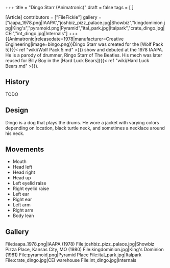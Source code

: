 +++
title = "Dingo Starr (Animatronic)"
draft = false
tags = [ ]

[Article]
contributors = ["FileFickle"]
gallery = ["iaapa_1978.png|IAAPA","joshbiz_pizz_palace.jpg|Showbiz","kingdominion.jpg|King's","pyramoid.png|Pyramid","ital_park.jpg|Italpark","crate_dingo.jpg|CEI","int_dingo.jpg|Internals"]
+++
{{Animatronic|releasedate=1978|manufacturer=Creative Engineering|image=bingo.png}}Dingo Starr was created for the [Wolf Pack 5]({{< ref "wiki/Wolf Pack 5.md" >}}) show and debuted at the 1978 IAAPA. He is a parody of  drummer, Ringo Starr of The Beatles. His mech was later reused for Billy Boy in the [Hard Luck Bears]({{< ref "wiki/Hard Luck Bears.md" >}}).

## History ##
TODO

## Design ##
Dingo is a dog that plays the drums. He wore a jacket with varying colors depending on location, black turtle neck, and sometimes a necklace around his neck.

## Movements ##

* Mouth
* Head left
* Head right
* Head up
* Left eyelid raise
* Right eyelid raise
* Left ear
* Right ear
* Left arm
* Right arm
* Body lean

## Gallery ##
<gallery>
File:iaapa_1978.png|IAAPA (1978)
File:joshbiz_pizz_palace.jpg|Showbiz Pizza Place, Kansas City, MO (1980)
File:kingdominion.jpg|King's Dominion (1981)
File:pyramoid.png|Pyramid Place
File:ital_park.jpg|Italpark
File:crate_dingo.jpg|CEI warehouse
File:int_dingo.jpg|Internals
</gallery>